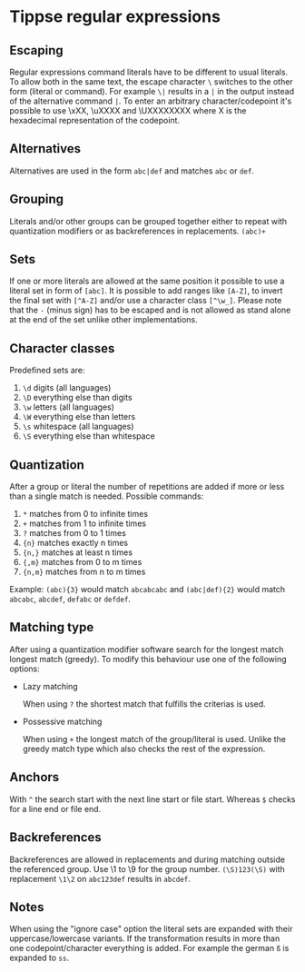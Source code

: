 Tippse regular expressions
==========================

## Escaping

Regular expressions command literals have to be different to usual literals. To allow both in the same text, the escape character `\` switches to the other form (literal or command). For example `\|` results in a `|` in the output instead of the alternative command `|`. To enter an arbitrary character/codepoint it's possible to use \xXX, \uXXXX and \UXXXXXXXX where X is the hexadecimal representation of the codepoint.

## Alternatives

Alternatives are used in the form `abc|def` and matches `abc` or `def`.

## Grouping

Literals and/or other groups can be grouped together either to repeat with quantization modifiers or as backreferences in replacements. `(abc)+`

## Sets

If one or more literals are allowed at the same position it possible to use a literal set in form of `[abc]`. It is possible to add ranges like `[A-Z]`, to invert the final set with `[^A-Z]` and/or use a character class `[^\w_]`. Please note that the `-` (minus sign) has to be escaped and is not allowed as stand alone at the end of the set unlike other implementations.

## Character classes

Predefined sets are:

1. `\d` digits (all languages)
2. `\D` everything else than digits
3. `\w` letters (all languages)
4. `\W` everything else than letters
5. `\s` whitespace (all languages)
6. `\S` everything else than whitespace

## Quantization

After a group or literal the number of repetitions are added if more or less than a single match is needed. Possible commands:

1. `*` matches from 0 to infinite times
2. `+` matches from 1 to infinite times
3. `?` matches from 0 to 1 times
4. `{n}` matches exactly n times
5. `{n,}` matches at least n times
6. `{,m}` matches from 0 to m times
7. `{n,m}` matches from n to m times

Example: `(abc){3}` would match `abcabcabc` and `(abc|def){2}` would match `abcabc`, `abcdef`, `defabc` or `defdef`.

## Matching type

After using a quantization modifier software search for the longest match longest match (greedy). To modify this behaviour use one of the following options:

* Lazy matching

  When using `?` the shortest match that fulfills the criterias is used.

* Possessive matching

  When using `+` the longest match of the group/literal is used. Unlike the greedy match type which also checks the rest of the expression.

## Anchors

With `^` the search start with the next line start or file start. Whereas `$` checks for a line end or file end.

## Backreferences

Backreferences are allowed in replacements and during matching outside the referenced group. Use \1 to \9 for the group number. `(\S)123(\S)` with replacement `\1\2` on `abc123def` results in `abcdef`.

## Notes

When using the "ignore case" option the literal sets are expanded with their uppercase/lowercase variants. If the transformation results in more than one codepoint/character everything is added. For example the german `ß` is expanded to `ss`.
